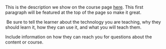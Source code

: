 This is the description we show on the course page [here](https://lab.github.com/DeadlyGamist326/magic-chess-synergy-customizer). This first paragraph will be featured at the top of the page so make it great.
​

​
Be sure to tell the learner about the technology you are teaching, why they should learn it, how they can use it, and what you will teach them.
​


Include information on how they can reach you for questions about the content or course. 